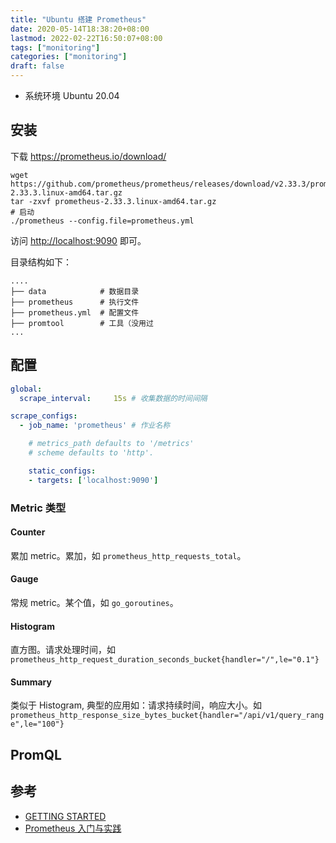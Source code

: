 ```yaml
---
title: "Ubuntu 搭建 Prometheus"
date: 2020-05-14T18:38:20+08:00
lastmod: 2022-02-22T16:50:07+08:00
tags: ["monitoring"]
categories: ["monitoring"]
draft: false
---
```


- 系统环境 Ubuntu 20.04

## 安装

下载 <https://prometheus.io/download/>

```shell
wget https://github.com/prometheus/prometheus/releases/download/v2.33.3/prometheus-2.33.3.linux-amd64.tar.gz
tar -zxvf prometheus-2.33.3.linux-amd64.tar.gz
# 启动
./prometheus --config.file=prometheus.yml
```

访问 <http://localhost:9090> 即可。

目录结构如下：

```text
....
├── data            # 数据目录
├── prometheus      # 执行文件
├── prometheus.yml  # 配置文件
├── promtool        # 工具（没用过
...
```

## 配置

```yml
global:
  scrape_interval:     15s # 收集数据的时间间隔

scrape_configs:
  - job_name: 'prometheus' # 作业名称

    # metrics_path defaults to '/metrics'
    # scheme defaults to 'http'.

    static_configs:
    - targets: ['localhost:9090']
```

### Metric 类型

#### Counter

累加 metric。累加，如 `prometheus_http_requests_total`。

#### Gauge

常规 metric。某个值，如 `go_goroutines`。

#### Histogram

直方图。请求处理时间，如 `prometheus_http_request_duration_seconds_bucket{handler="/",le="0.1"}`

#### Summary

类似于 Histogram, 典型的应用如：请求持续时间，响应大小。如 `prometheus_http_response_size_bytes_bucket{handler="/api/v1/query_range",le="100"}`

## PromQL

## 参考

- [GETTING STARTED](https://prometheus.io/docs/prometheus/latest/getting_started/)
- [Prometheus 入门与实践](https://www.ibm.com/developerworks/cn/cloud/library/cl-lo-prometheus-getting-started-and-practice/index.html)
